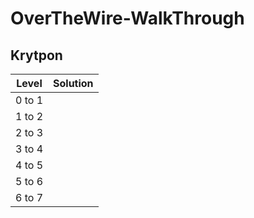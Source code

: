 # OverTheWire-WalkThrough

## Krytpon
| Level        | Solution       |
| ------------- |:-------------:| 
| 0 to 1        |               |
| 1 to 2        |               |
| 2 to 3        |               |
| 3 to 4        |               |
| 4 to 5        |               |
| 5 to 6        |               |
| 6 to 7        |               |
